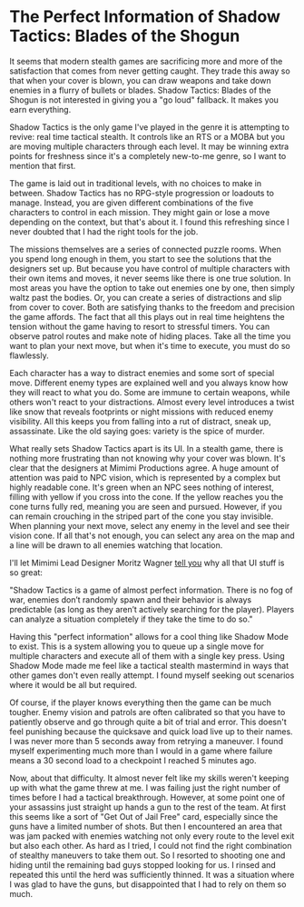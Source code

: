 The Perfect Information of Shadow Tactics: Blades of the Shogun
================================================================

It seems that modern stealth games are sacrificing more and more of the satisfaction that comes from never getting caught.  They trade this away so that when your cover is blown, you can draw weapons and take down enemies in a flurry of bullets or blades.  Shadow Tactics: Blades of the Shogun is not interested in giving you a "go loud" fallback.  It makes you earn everything.

Shadow Tactics is the only game I've played in the genre it is attempting to revive: real time tactical stealth.  It controls like an RTS or a MOBA but you are moving multiple characters through each level.  It may be winning extra points for freshness since it's a completely new-to-me genre, so I want to mention that first.

The game is laid out in traditional levels, with no choices to make in between. Shadow Tactics has no RPG-style progression or loadouts to manage.  Instead, you are given different combinations of the five characters to control in each mission.  They might gain or lose a move depending on the context, but that's about it.  I found this refreshing since I never doubted that I had the right tools for the job.

The missions themselves are a series of connected puzzle rooms.  When you spend long enough in them, you start to see the solutions that the designers set up.  But because you have control of multiple characters with their own items and moves, it never seems like there is one true solution.  In most areas you have the option to take out enemies one by one, then simply waltz past the bodies.  Or, you can create a series of distractions and slip from cover to cover.  Both are satisfying thanks to the freedom and precision the game affords. The fact that all this plays out in real time heightens the tension without the game having to resort to stressful timers.  You can observe patrol routes and make note of hiding places.  Take all the time you want to plan your next move, but when it's time to execute, you must do so flawlessly.  

Each character has a way to distract enemies and some sort of special move.  Different enemy types are explained well and you always know how they will react to what you do.  Some are immune to certain weapons, while others won't react to your distractions.  Almost every level introduces a twist like snow that reveals footprints or night missions with reduced enemy visibility.  All this keeps you from falling into a rut of distract, sneak up, assassinate.  Like the old saying goes: variety is the spice of murder.

What really sets Shadow Tactics apart is its UI.  In a stealth game, there is nothing more frustrating than not knowing why your cover was blown.  It's clear that the designers at Mimimi Productions agree.  A huge amount of attention was paid to NPC vision, which is represented by a complex but highly readable cone.  It's green when an NPC sees nothing of interest, filling with yellow if you cross into the cone.  If the yellow reaches you the cone turns fully red, meaning you are seen and pursued.  However, if you can remain crouching in the striped part of the cone you stay invisible.  When planning your next move, select any enemy in the level and see their vision cone.  If all that's not enough, you can select any area on the map and a line will be drawn to all enemies watching that location.

I'll let Mimimi Lead Designer Moritz Wagner [tell you](https://www.gamasutra.com/view/news/290733/Game_Design_Deep_Dive_Dynamic_detection_in_Shadow_Tactics.php) why all that UI stuff is so great:

"Shadow Tactics is a game of almost perfect information. There is no fog of war, enemies don’t randomly spawn and their behavior is always predictable (as long as they aren’t actively searching for the player). Players can analyze a situation completely if they take the time to do so."

Having this "perfect information" allows for a cool thing like Shadow Mode to exist.  This is a system allowing you to queue up a single move for multiple characters and execute all of them with a single key press. Using Shadow Mode made me feel like a tactical stealth mastermind in ways that other games don't even really attempt.  I found myself seeking out scenarios where it would be all but required. 

Of course, if the player knows everything then the game can be much tougher.  Enemy vision and patrols are often calibrated so that you have to patiently observe and go through quite a bit of trial and error.  This doesn't feel punishing because the quicksave and quick load live up to their names.  I was never more than 5 seconds away from retrying a maneuver.  I found myself experimenting much more than I would in a game where failure means a 30 second load to a checkpoint I reached 5 minutes ago.

Now, about that difficulty.  It almost never felt like my skills weren't keeping up with what the game threw at me. I was failing just the right number of times before I had a tactical breakthrough. However, at some point one of your assassins just straight up hands a gun to the rest of the team.  At first this seems like a sort of "Get Out of Jail Free" card, especially since the guns have a limited number of shots.  But then I encountered an area that was jam packed with enemies watching not only every route to the level exit but also each other.  As hard as I tried, I could not find the right combination of stealthy maneuvers to take them out.  So I resorted to shooting one and hiding until the remaining bad guys stopped looking for us. I rinsed and repeated this until the herd was sufficiently thinned.  It was a situation where I was glad to have the guns, but disappointed that I had to rely on them so much.
